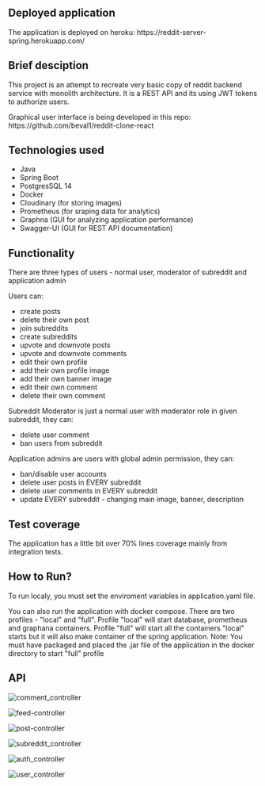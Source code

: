  <h2>Deployed application</h2>
 <p>The application is deployed on heroku: https://reddit-server-spring.herokuapp.com/</p>

  <h2>Brief desciption</h2>
 <p>This project is an attempt to recreate very basic copy of reddit backend service with monolith architecture. It is a REST API and its using JWT tokens to authorize users.</p>
 <p>Graphical user interface is being developed in this repo: https://github.com/beval1/reddit-clone-react</p>
 
 <h2>Technologies used</h2>
<ul>
 <li>Java</li>
 <li>Spring Boot</li>
 <li>PostgresSQL 14</li>
 <li>Docker</li>
 <li>Cloudinary (for storing images)</li>
 <li>Prometheus (for sraping data for analytics)</li>
 <li>Graphna (GUI for analyzing application performance)</li>
 <li>Swagger-UI (GUI for REST API documentation)</li>
</ul>
 
 <h2>Functionality</h2>
 <p>There are three types of users - normal user, moderator of subreddit and application admin</p>

 <p>Users can:</p>
        <ul>
            <li>create posts</li>
			<li>delete their own post</li>
            <li>join subreddits</li>
			<li>create subreddits</li>
            <li>upvote and downvote posts</li>
            <li>upvote and downvote comments</li>
            <li>edit their own profile</li>
            <li>add their own profile image</li>
            <li>add their own banner image</li>
            <li>edit their own comment</li>
            <li>delete their own comment</li>
        </ul>
       <p>Subreddit Moderator is just a normal user with moderator role in given subreddit, they can:</p>
        <ul>
            <li>delete user comment</li>
            <li>ban users from subreddit</li>
        </ul>
        <p>Application admins are users with global admin permission, they can:</p>
        <ul>
            <li>ban/disable user accounts</li>
            <li>delete user posts in EVERY subreddit</li>
            <li>delete user comments in EVERY subreddit</li>
            <li>update EVERY subreddit - changing main image, banner, description</li>
        </ul>
        
<h2>Test coverage</h2>
  <p>The application has a little bit over 70% lines coverage mainly from integration tests.</p>
  
  <h2>How to Run?</h2>
  <p>To run localy, you must set the enviroment variables in application.yaml file.</p>
  <p>You can also run the application with docker compose. There are two profiles - "local" and "full". 
  Profile "local" will start database, prometheus and graphana containers.
  Profile "full" will start all the containers "local" starts but it will also make container of the spring application. 
  Note: You must have packaged and placed the .jar file of the application in the docker directory to start "full" profile </p>
  
  <h2>API</h2>
  
  ![comment_controller](https://user-images.githubusercontent.com/86118441/185499315-5123af04-9cd5-4b79-a4a6-a4b13625eae8.png)
  
  ![feed-controller](https://user-images.githubusercontent.com/86118441/185499334-62e27b3f-0c20-4499-be4c-39b614e8e04b.png)
  
  ![post-controller](https://user-images.githubusercontent.com/86118441/185499359-c0dca71f-3b35-458c-a63f-773563b4aab8.png)
  
  ![subreddit_controller](https://user-images.githubusercontent.com/86118441/185499386-b30c741e-535e-4148-a2c1-8608ab97187c.png)
  
  ![auth_controller](https://user-images.githubusercontent.com/86118441/185499258-3364afd9-2664-4c2b-ae91-a677c402e09c.png)
  
![user_controller](https://user-images.githubusercontent.com/86118441/185499398-d9a60a2d-8d4a-45f2-8390-25c8ad5bc404.png)

  
 

